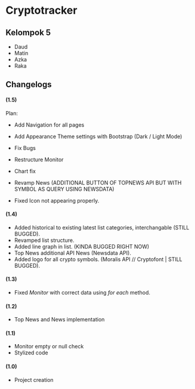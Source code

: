# Cryptotracker

## Kelompok 5

- Daud
- Matin
- Azka
- Raka

## Changelogs

#### (1.5)

Plan: 
- Add Navigation for all pages
- Add Appearance Theme settings with Bootstrap (Dark / Light Mode)
- Fix Bugs
- Restructure Monitor
- Chart fix
- Revamp News (ADDITIONAL BUTTON OF TOPNEWS API BUT WITH SYMBOL AS QUERY USING NEWSDATA)

- Fixed Icon not appearing properly. 

#### (1.4)

- Added historical to existing latest list categories, interchangable (STILL BUGGED).
- Revamped list structure.
- Added line graph in list. (KINDA BUGGED RIGHT NOW)
- Top News additional API News (Newsdata API).
- Added logo for all crypto symbols. (Moralis API // Cryptofont | STILL BUGGED).

#### (1.3)

- Fixed *Monitor* with correct data using *for each* method.

#### (1.2)

- Top News and News implementation

#### (1.1)

- Monitor empty or null check
- Stylized code

#### (1.0)

- Project creation